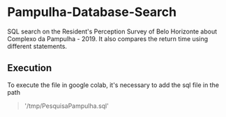 # Pampulha-Database-Search
SQL search on the Resident's Perception Survey of Belo Horizonte about Complexo da Pampulha - 2019. It also compares the return time using different statements.

## Execution
To execute the file in google colab, it's necessary to add the sql file in the path
>'/tmp/PesquisaPampulha.sql'
